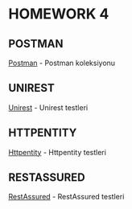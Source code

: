 # HOMEWORK 4

## POSTMAN

[Postman](https://github.com/enuygun-test-automation-bootcamp/homework4-mkaganm/blob/main/postman/Pet%20Store.postman_collection.json) - Postman koleksiyonu

## UNIREST

[Unirest](https://github.com/enuygun-test-automation-bootcamp/homework4-mkaganm/blob/main/src/test/java/petStore/petStoreTest_Unirest.java) - Unirest testleri

## HTTPENTITY

[Httpentity](https://github.com/enuygun-test-automation-bootcamp/homework4-mkaganm/blob/main/src/test/java/petStore/petStoreTest_Httpentity.java) - Httpentity testleri

## RESTASSURED

[RestAssured](https://github.com/enuygun-test-automation-bootcamp/homework4-mkaganm/blob/main/src/test/java/petStore/petStoreTest_RestAssured.java) - RestAssured testleri
